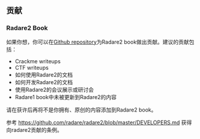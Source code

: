 ## 贡献

### Radare2 Book

如果你想，你可以在[Github repository](https://github.com/radare/radare2book)为Radare2 book做出贡献。建议的贡献包括：

* Crackme writeups
* CTF writeups
* 如何使用Radare2的文档
* 如何开发Radare2的文档
* 使用Radare2的会议展示或研讨会
* Radare1 book中未被更新到Radare2的内容

请在获许后再将不是你拥有、原创的内容添加到Radare2 book。

参考 <https://github.com/radare/radare2/blob/master/DEVELOPERS.md> 获得向radare2贡献的条例。
